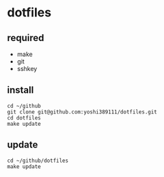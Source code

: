 # dotfiles

## required

- make
- git
- sshkey

## install

```
cd ~/github
git clone git@github.com:yoshi389111/dotfiles.git
cd dotfiles
make update
```

## update

```
cd ~/github/dotfiles
make update
```

